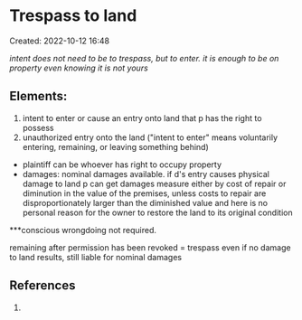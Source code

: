 # Trespass to land
Created: 2022-10-12 16:48

*intent does not need to be to trespass, but to enter. it is enough to be on property even knowing it is not yours*

## Elements:
1. intent to enter or cause an entry onto land that p has the right to possess
2. unauthorized entry onto the land ("intent to enter" means voluntarily entering, remaining, or leaving something behind)
- plaintiff can be whoever has right to occupy property
- damages: nominal damages available. if d's entry causes physical damage to land p can get damages measure either by cost of repair or diminution in the value of the premises, unless costs to repair are disproportionately larger than the diminished value and here is no personal reason for the owner to restore the land to its original condition

***conscious wrongdoing not required.

remaining after permission has been revoked = trespass
even if no damage to land results, still liable for nominal damages

## References

1. 